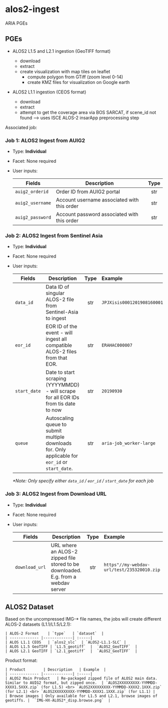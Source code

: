 # alos2-ingest
ARIA PGEs

## PGEs
- ALOS2 L1.5 and L2.1 ingestion (GeoTIFF format)
    - download
    - extract
    - create visualization with map tiles on leaflet
        * compute polygon from GTiff (zoom level 0-14)
        * create KMZ files for visualization on Google earth

- ALOS2 L1.1 ingestion (CEOS format)
    - download
    - extract
    - attempt to get the coverage area via BOS SARCAT, if scene_id not found --> uses ISCE ALOS-2 insarApp preprocessing step

Associated job:
### Job 1: ALOS2 Ingest from AUIG2
- Type: **Individual**
- Facet: None required
- User inputs:

    | Fields        | Description   | Type  |
    | ------------- |-------------| :---------:| 
    | `auig2_orderid`     | Order ID from AUIG2 portal | str |  
    | `auig2_username`      | Account username associated with this order    |  str | 
    | `auig2_password` | Account password associated with this order |  str | 


### Job 2: ALOS2 Ingest from Sentinel Asia
- Type: **Individual**
- Facet: None required
- User inputs:

    | Fields        | Description   | Type  | Example |
    | ------------- |-------------| :---------:| :-----|
    | `data_id`     | Data ID of singular ALOS-2 file from Sentinel-Asia to ingest  | str |  `JPJXisis0001201908160001` |
    | `eor_id`      | EOR ID of the event - will ingest all compatible ALOS-2 files from that EOR.    |  str |  `ERAHAC000007` |
    | `start_date` | Date to start scraping (YYYYMMDD) - will scrape for all EOR IDs from tis date to now   |  str |  `20190930` |
    | `queue` | Autoscaling queue to submit multiple downloads for. Only applicable for `eor_id` or `start_date`.  |  str |  `aria-job_worker-large` |
    _*Note: Only specify either `data_id` / `eor_id` / `start_date` for each job_

### Job 3: ALOS2 Ingest from Download URL
- Type: **Individual**
- Facet: None required
- User inputs:

    | Fields        | Description   | Type  | Example |
    | ------------- |-------------| :---------:| :-----|
    | `download_url`     | URL where an ALOS-2 zipped file stored to be downloaded. E.g. from a webdav server | str |  `https"//my-webdav-url/test/235320010.zip` |


## ALOS2 Dataset
Based on the uncompressed IMG-* file names, the jobs will create different ALOS-2 datasets (L1.1/L1.5/L2.1):

    | ALOS-2 Format    | `type`   | `dataset`  |
    | ------------- |-------------| :-----|
    | ALOS L1.1 CEOS   | `alos2_slc`  | `ALOS2-L1.1-SLC` |
    | ALOS L1.5 GeoTIFF | `L1.5_geotiff`  |  `ALOS2_GeoTIFF`  |
    | ALOS L2.1 GeoTIFF | `L2.1_geotiff`  |  `ALOS2_GeoTIFF`  |

Product format:

    | Product        | Description   | Example  |
    | ------------- |-------------| :-----|
    | ALOS2 Main Product   | Re-packaged zipped file of ALOS2 main data. Similar to AUIG2 format, but zipped once.  | `ALOS2XXXXXXXXX-YYMMDD-XXXX1.5XXX.zip` (for L1.5) <br> `ALOS2XXXXXXXXX-YYMMDD-XXXX2.1XXX.zip` (for L2.1) <br> `ALOS2XXXXXXXXX-YYMMDD-XXXX1.1XXX.zip` (for L1.1) |
    | Browse images | Only available for L1.5 and L2.1, browse images of geotiffs. |  `IMG-HX-ALOS2*_disp.browse.png`  |
